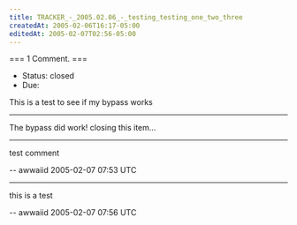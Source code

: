```yaml
---
title: TRACKER_-_2005.02.06_-_testing_testing_one_two_three
createdAt: 2005-02-06T16:17-05:00
editedAt: 2005-02-07T02:56-05:00
---
```


=== 1 Comment. ===
* Status: closed
* Due: 

This is a test to see if my bypass works    

----

The bypass did work! closing this item...

----

test comment

-- awwaiid 2005-02-07 07:53 UTC


----

this is a test

-- awwaiid 2005-02-07 07:56 UTC


